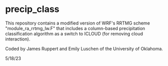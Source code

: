 # precip_class
This repository contains a modified version of WRF's RRTMG scheme "module_ra_rrtmg_lw.F" that includes a column-based precipitation classification algorithm as a switch to ICLOUD (for removing cloud interaction).

Coded by James Ruppert and Emily Luschen of the University of Oklahoma.

5/18/23
